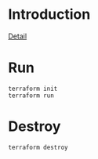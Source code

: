 # Introduction

[Detail](https://zhuanlan.zhihu.com/p/34658005)

# Run

```
terraform init
terraform run
```

# Destroy

```
terraform destroy
```
